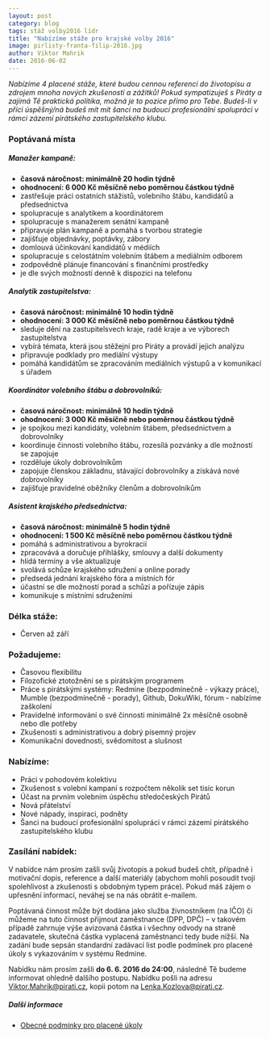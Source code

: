 ```yaml
---
layout: post
category: blog
tags: stáž volby2016 lídr
title: "Nabízíme stáže pro krajské volby 2016"
image: pirlisty-franta-filip-2016.jpg
author: Viktor Mahrik
date: 2016-06-02
---
```


*Nabízíme 4 placené stáže, které budou cennou referencí do životopisu a zdrojem mnoha nových zkušeností a zážitků! Pokud sympatizuješ s Piráty a zajímá Tě praktická politika, možná je to pozice přímo pro Tebe. Budeš-li v příci úspěšný/ná budeš mít mít šanci na budoucí profesionální spolupráci v rámci zázemí pirátského zastupitelského klubu.*

### Poptávaná místa

##### Manažer kampaně:
- **časová náročnost: minimálně 20 hodin týdně**
- **ohodnocení: 6 000 Kč měsíčně nebo poměrnou částkou týdně**
- zastřešuje práci ostatních stážistů, volebního štábu, kandidátů a předsednictva
- spolupracuje s analytikem a koordinátorem
- spolupracuje s manažerem senátní kampaně
- připravuje plán kampaně a pomáhá s tvorbou strategie
- zajišťuje objednávky, poptávky, zábory
- domlouvá účinkování kandidátů v médiích
- spolupracuje s celostátním volebním štábem a mediálním odborem
- zodpovědně plánuje financování s finančními prostředky
- je dle svých možností denně k dispozici na telefonu

##### Analytik zastupitelstva:
- **časová náročnost: minimálně 10 hodin týdně**
- **ohodnocení: 3 000 Kč měsíčně nebo poměrnou částkou týdně**
- sleduje dění na zastupitelsvech kraje, radě kraje a ve výborech zastupitelstva
- vybírá témata, která jsou stěžejní pro Piráty a provádí jejich analýzu
- připravuje podklady pro mediální výstupy
- pomáhá kandidátům se zpracováním mediálních výstupů a v komunikací s úřadem

##### Koordinátor volebního štábu a dobrovolníků:
- **časová náročnost: minimálně 10 hodin týdně**
- **ohodnocení: 3 000 Kč měsíčně nebo poměrnou částkou týdně**
- je spojkou mezi kandidáty, volebním štábem, předsednictvem a dobrovolníky
- koordinuje činnosti volebního štábu, rozesílá pozvánky a dle možností se zapojuje
- rozděluje úkoly dobrovolníkům
- zapojuje členskou základnu, stávající dobrovolníky a získává nové dobrovolníky
- zajišťuje pravidelné oběžníky členům a dobrovolníkům

##### Asistent krajského předsednictva:
- **časová náročnost: minimálně 5 hodin týdně**
- **ohodnocení: 1 500 Kč měsíčně nebo poměrnou částkou týdně**
- pomáhá s administrativou a byrokracií
- zpracovává a doručuje přihlášky, smlouvy a další dokumenty
- hlídá termíny a vše aktualizuje
- svolává schůze krajského sdružení a online porady
- předsedá jednání krajského fóra a místních fór
- účastní se dle možností porad a schůzí a pořízuje zápis
- komunikuje s místními sdruženími

### Délka stáže:
- Červen až září

### Požadujeme:
- Časovou flexibilitu
- Filozofické ztotožnění se s pirátským programem
- Práce s pirátskými systémy: Redmine (bezpodmínečně - výkazy práce), Mumble (bezpodmínečně - porady), Github, DokuWiki, fórum - nabízíme zaškolení
- Pravidelné informování o své činnosti minimálně 2x měsíčně osobně nebo dle potřeby
- Zkušenosti s administrativou a dobrý písemný projev
- Komunikační dovednosti, svědomitost a slušnost

### Nabízíme:
- Práci v pohodovém kolektivu
- Zkušenost s volební kampaní s rozpočtem několik set tisíc korun
- Účast na prvním volebním úspěchu středočeských Pirátů
- Nová přátelství
- Nové nápady, inspiraci, podněty
- Šanci na budoucí profesionální spolupráci v rámci zázemí pirátského zastupitelského klubu

### Zasílání nabídek:
V nabídce nám prosím zašli svůj životopis a pokud budeš chtít, případně i motivační dopis, reference a další materiály (abychom mohli posoudit tvoji spolehlivost a zkušenosti s obdobným typem práce). Pokud máš zájem o upřesnění informací, neváhej se na nás obrátit e-mailem.

Poptávaná činnost může být dodána jako služba živnostníkem (na IČO) či můžeme na tuto činnost přijmout zaměstnance (DPP, DPČ) – v takovém případě zahrnuje výše avizovaná částka i všechny odvody na straně zadavatele, skutečná částka vyplacená zaměstnanci tedy bude nižší. Na zadání bude sepsán standardní zadávací list podle podmínek pro placené úkoly s vykazováním v systému Redmine.

Nabídku nám prosím zašli **do 6. 6. 2016 do 24:00**, následně Tě budeme informovat ohledně dalšího postupu. Nabídku pošli na adresu Viktor.Mahrik@pirati.cz, kopii potom na Lenka.Kozlova@pirati.cz.


##### Další informace

- [Obecné podmínky pro placené úkoly](https://github.com/pirati-cz/sablony/blob/master/ukoly/podminky/podminky.md#podm%C3%ADnky-pro-placen%C3%A9-%C3%BAkoly)
